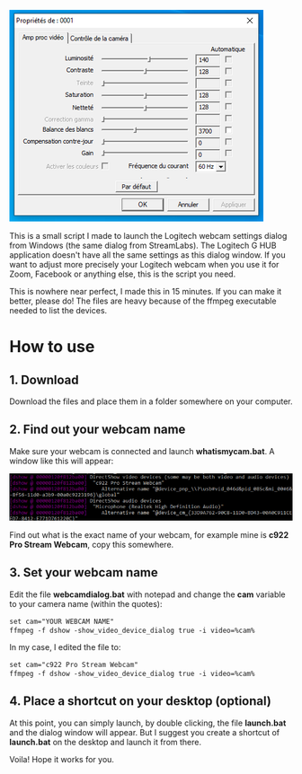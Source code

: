![Dialog](readme/dialog.png)

This is a small script I made to launch the Logitech webcam settings dialog from Windows (the same dialog from StreamLabs). The Logitech G HUB application doesn't have all the same settings as this dialog window. If you want to adjust more precisely your Logitech webcam when you use it for Zoom, Facebook or anything else, this is the script you need.

This is nowhere near perfect, I made this in 15 minutes. If you can make it better, please do! The files are heavy because of the ffmpeg executable needed to list the devices.

# How to use

## 1. Download

Download the files and place them in a folder somewhere on your computer.

## 2. Find out your webcam name

Make sure your webcam is connected and launch **whatismycam.bat**. A window like this will appear:

![What is my cam](readme/whatismycam.png)

Find out what is the exact name of your webcam, for example mine is **c922 Pro Stream Webcam**, copy this somewhere.

## 3. Set your webcam name

Edit the file **webcamdialog.bat** with notepad and change the **cam** variable to your camera name (within the quotes):

    set cam="YOUR WEBCAM NAME"
    ffmpeg -f dshow -show_video_device_dialog true -i video=%cam%

In my case, I edited the file to:

    set cam="c922 Pro Stream Webcam"
    ffmpeg -f dshow -show_video_device_dialog true -i video=%cam%

## 4. Place a shortcut on your desktop (optional)

At this point, you can simply launch, by double clicking, the file **launch.bat** and the dialog window will appear. But I suggest you create a shortcut of **launch.bat** on the desktop and launch it from there.

Voila! Hope it works for you.